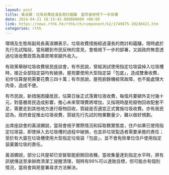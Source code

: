 ```yaml
---
layout: post
title: 黃淑嫻：垃圾收費經漫長商討蘊釀　當局會檢視下一步部署
date: 2024-04-21 18:14:45.000000000 +08:00
link: https://news.rthk.hk/rthk/ch/component/k2/1749875-20240421.htm
categories: rthk
---
```


環境及生態局副局長黃淑嫻表示，垃圾收費措施經過漫長的商討和蘊釀，現時處於先行先試階段，當局聽到市民反映的意見，會檢視下一步的部署，又說政府無意透過垃圾收費政策為庫房帶來額外收入。

有政黨舉辦垃圾收費居民座談會，有市民說，曾經測試使用指定垃圾袋掉入垃圾槽時，接近全部指定袋均有破損，屋苑要使用大型指定袋「包底」，造成雙重收費，初步估算屋苑需要花費三四十萬；有市民說，屋苑廚餘機經常故障，也不能處理大肉骨，造成不便。

有市民說，新措施困擾居民，估算日後正式落實垃圾收費，每個月要額外支付幾十元，對基層居民造成影響，擔心未來管理費將增加，又指現時屋苑廢物回收配套不足，需要走到其他地方進行廢物回收，質疑是否適宜正式實施垃圾收費。亦有居民認為，政府倉促推出垃圾收費，質疑先行先試的物業數量少，難以做好規劃。

出席座談會的黃淑嫻說，當局會視乎實際情況和採取務實態度，住戶如果已使用指定垃圾袋，即使掉入去垃圾槽的過程中破損，也並非垃圾製造者需要承擔的責任；至於有大廈在垃圾槽使用大型指定垃圾袋「包底」，並不會免除單位住戶使用指定袋棄置垃圾的責任。

黃淑嫻說，部分公共屋邨已安裝智能廚餘回收機，當收集量達到指定水平時，將有訊號傳送至承辦商清潔工提醒清理，現時有99%可以達致目標，但可能亦有個別情況，當局會與房屋署尋求方法解決。
